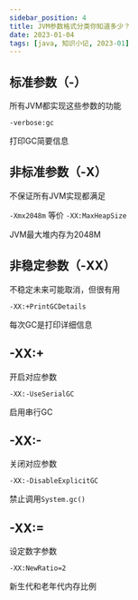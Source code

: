 ```yaml
---
sidebar_position: 4
title: JVM参数格式分类你知道多少？
date: 2023-01-04
tags: [java, 知识小记, 2023-01]
---
```




## 标准参数（-）

所有JVM都实现这些参数的功能

`-verbose:gc`

打印GC简要信息

## 非标准参数（-X）

不保证所有JVM实现都满足

`-Xmx2048m` 等价 `-XX:MaxHeapSize`

JVM最大堆内存为2048M

## 非稳定参数（-XX） 

不稳定未来可能取消，但很有用

`-XX:+PrintGCDetails`

每次GC是打印详细信息

## -XX:+

开启对应参数

`-XX:-UseSerialGC`

启用串行GC

## -XX:-

关闭对应参数

`-XX:-DisableExplicitGC`

禁止调用`System.gc()`

## -XX:=

设定数字参数

`-XX:NewRatio=2`

新生代和老年代内存比例